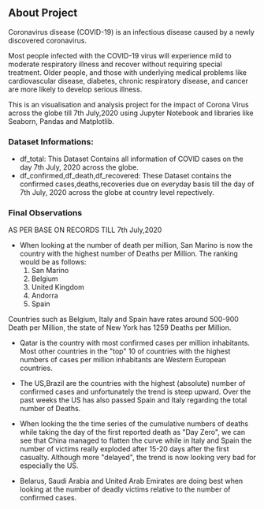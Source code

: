 ## About Project

Coronavirus disease (COVID-19) is an infectious disease caused by a newly discovered coronavirus.

Most people infected with the COVID-19 virus will experience mild to moderate respiratory illness and recover without requiring special treatment.  Older people, and those with underlying medical problems like cardiovascular disease, diabetes, chronic respiratory disease, and cancer are more likely to develop serious illness.

This is an visualisation and analysis project for the impact of Corona Virus across the globe till 7th July,2020 using Jupyter Notebook and libraries like Seaborn, Pandas and Matplotlib.

### Dataset Informations:
- df_total: This Dataset Contains all information of COVID cases on the day 7th July, 2020 across the globe.
- df_confirmed,df_death,df_recovered: These Dataset contains the confirmed cases,deaths,recoveries due on everyday basis till the day of 7th July, 2020 across the globe at country level repectively.

### Final Observations
AS PER BASE ON RECORDS TILL 7th July,2020

- When looking at the number of death per million, San Marino is now the country with the highest number of Deaths per Million. The ranking would be as follows:
   1. San Marino 
   2. Belgium 
   3. United Kingdom 
   4. Andorra 
   5. Spain
   
Countries such as Belgium, Italy and Spain have rates around 500-900 Death per Million, the state of New York has 1259 Deaths per Million.

- Qatar is the country with most confirmed cases per million inhabitants. Most other countries in the "top" 10 of countries with the highest numbers of cases per million inhabitants are Western European countries.

- The US,Brazil are the countries with the highest (absolute) number of confirmed cases and unfortunately the trend is steep upward. Over the past weeks the US has also passed Spain and Italy regarding the total number of Deaths.

- When looking the the time series of the cumulative numbers of deaths while taking the day of the first reported death as "Day Zero", we can see that China managed to flatten the curve while in Italy and Spain the number of victims really exploded after 15-20 days after the first casualty. Although more "delayed", the trend is now looking very bad for especially the US.

- Belarus, Saudi Arabia and United Arab Emirates are doing best when looking at the number of deadly victims relative to the number of confirmed cases.
